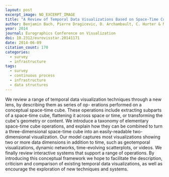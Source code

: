```yaml
---
layout: post
excerpt_image: NO_EXCERPT_IMAGE
title: "A Review of Temporal Data Visualizations Based on Space-Time Cube Operations"
author: Benjamin Bach, Pierre Dragicevic, D. Archambault, C. Hurter & M. Carpendale
year: 2014
journal: Eurographics Conference on Visualization
doi: 10.2312/eurovisstar.20141171
date: 2014-06-09
citation_count: 170
categories:
  - survey
  - infrastructure
tags:
  - survey
  - continuous process
  - infrastructure
  - data structures
---
```

We review a range of temporal data visualization techniques through a new lens, by describing them as series of op- erations performed on a conceptual space-time cube. These operations include extracting subparts of a space-time cube, flattening it across space or time, or transforming the cube's geometry or content. We introduce a taxonomy of elementary space-time cube operations, and explain how they can be combined to turn a three-dimensional space-time cube into an easily-readable two-dimensional visualization. Our model captures most visualizations showing two or more data dimensions in addition to time, such as geotemporal visualizations, dynamic networks, time-evolving scatterplots, or videos. We finally review interactive systems that support a range of operations. By introducing this conceptual framework we hope to facilitate the description, criticism and comparison of existing temporal data visualizations, as well as encourage the exploration of new techniques and systems.
